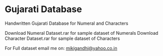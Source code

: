 # Gujarati Database

Handwritten Gujarati Database for Numeral and Characters

Download Numeral Dataset.rar for sample dataset of Numerals 
Download Character Dataset.rar for sample dataset of Characters 

For Full dataset email me on: mikigandhi@yahoo.co.in 
